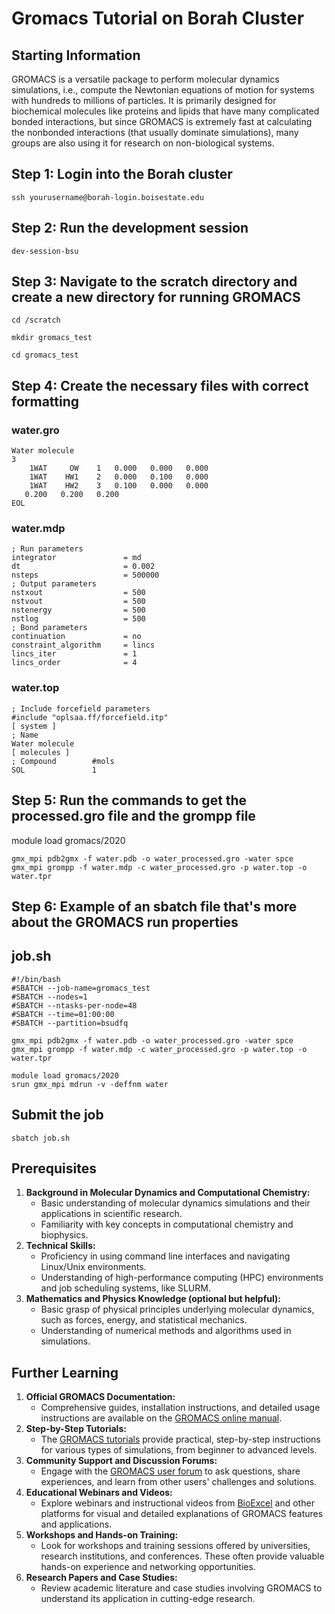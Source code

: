 # Gromacs Tutorial on Borah Cluster 

## Starting Information

GROMACS is a versatile package to perform molecular dynamics simulations, i.e., compute the Newtonian equations of motion for systems with hundreds to millions of particles. It is primarily designed for biochemical molecules like proteins and lipids that have many complicated bonded interactions, but since GROMACS is extremely fast at calculating the nonbonded interactions (that usually dominate simulations), many groups are also using it for research on non-biological systems.

## Step 1: Login into the Borah cluster
```ssh yourusername@borah-login.boisestate.edu```

## Step 2: Run the development session
```dev-session-bsu```

## Step 3: Navigate to the scratch directory and create a new directory for running GROMACS
```
cd /scratch

mkdir gromacs_test

cd gromacs_test
```

## Step 4: Create the necessary files with correct formatting

### water.gro
```
Water molecule
3
    1WAT     OW    1   0.000   0.000   0.000
    1WAT    HW1    2   0.000   0.100   0.000
    1WAT    HW2    3   0.100   0.000   0.000
   0.200   0.200   0.200
EOL
```
### water.mdp
```
; Run parameters
integrator               = md
dt                       = 0.002
nsteps                   = 500000
; Output parameters
nstxout                  = 500
nstvout                  = 500
nstenergy                = 500
nstlog                   = 500
; Bond parameters
continuation             = no
constraint_algorithm     = lincs
lincs_iter               = 1
lincs_order              = 4
```
### water.top
```
; Include forcefield parameters
#include "oplsaa.ff/forcefield.itp"
[ system ]
; Name
Water molecule
[ molecules ]
; Compound        #mols
SOL               1
```

## Step 5: Run the commands to get the processed.gro file and the grompp file
module load gromacs/2020
```
gmx_mpi pdb2gmx -f water.pdb -o water_processed.gro -water spce
gmx_mpi grompp -f water.mdp -c water_processed.gro -p water.top -o water.tpr
```

## Step 6: Example of an sbatch file that's more about the GROMACS run properties

## job.sh
```
#!/bin/bash
#SBATCH --job-name=gromacs_test
#SBATCH --nodes=1
#SBATCH --ntasks-per-node=48
#SBATCH --time=01:00:00
#SBATCH --partition=bsudfq

gmx_mpi pdb2gmx -f water.pdb -o water_processed.gro -water spce
gmx_mpi grompp -f water.mdp -c water_processed.gro -p water.top -o water.tpr

module load gromacs/2020
srun gmx_mpi mdrun -v -deffnm water
```

## Submit the job
```
sbatch job.sh
```

## Prerequisites
1. **Background in Molecular Dynamics and Computational Chemistry:**
    - Basic understanding of molecular dynamics simulations and their applications in scientific research.
    - Familiarity with key concepts in computational chemistry and biophysics.
2. **Technical Skills:**
    - Proficiency in using command line interfaces and navigating Linux/Unix environments.
    - Understanding of high-performance computing (HPC) environments and job scheduling systems, like SLURM.
3. **Mathematics and Physics Knowledge (optional but helpful):**
    - Basic grasp of physical principles underlying molecular dynamics, such as forces, energy, and statistical mechanics.
    - Understanding of numerical methods and algorithms used in simulations.


## Further Learning
1. **Official GROMACS Documentation:**
    -  Comprehensive guides, installation instructions, and detailed usage instructions are available on the [GROMACS online manual](http://manual.gromacs.org/documentation/).
2. **Step-by-Step Tutorials:**
    - The [GROMACS tutorials](http://www.mdtutorials.com/gmx/) provide practical, step-by-step instructions for various types of simulations, from beginner to advanced levels.
3. **Community Support and Discussion Forums:**
    - Engage with the [GROMACS user forum](http://gromacs.bioexcel.eu/) to ask questions, share experiences, and learn from other users' challenges and solutions.
4. **Educational Webinars and Videos:**
    - Explore webinars and instructional videos from [BioExcel](https://www.youtube.com/@BioExcelCoE) and other platforms for visual and detailed explanations of GROMACS features and applications.
5. **Workshops and Hands-on Training:**
    - Look for workshops and training sessions offered by universities, research institutions, and conferences. These often provide valuable hands-on experience and networking opportunities.
6. **Research Papers and Case Studies:**
    - Review academic literature and case studies involving GROMACS to understand its application in cutting-edge research.

